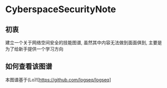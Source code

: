 # CyberspaceSecurityNote

## 初衷

建立一个关于网络空间安全的技能图谱, 虽然其中内容无法做到面面俱到, 主要是为了给新手提供一个学习方向

## 如何查看该图谱

本图谱基于(Lo)![https://github.com/logseq/logseq]